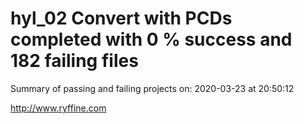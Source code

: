 # hyl_02 Convert with PCDs completed with 0 % success and 182 failing files

Summary of passing and failing projects on: 2020-03-23 at 20:50:12

http://www.ryffine.com
